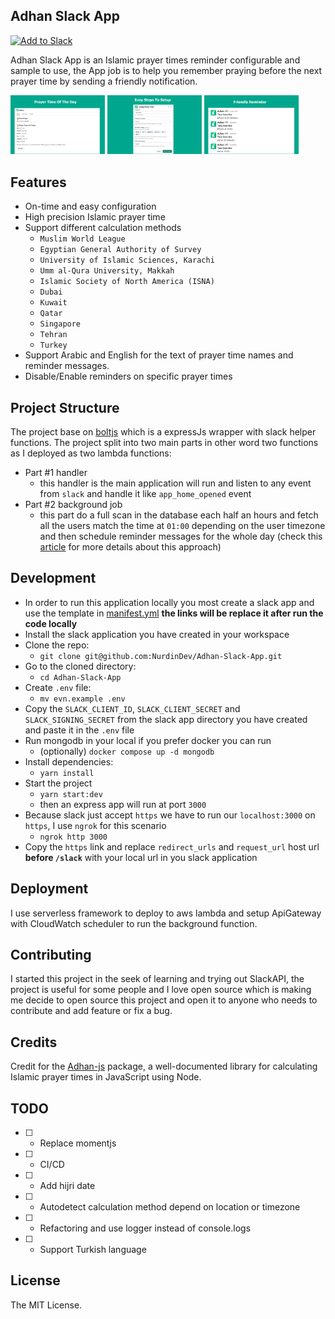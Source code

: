 ## Adhan Slack App

<a href="https://wntb50v10h.execute-api.us-east-1.amazonaws.com/slack/install"><img alt="Add to Slack" height="40" width="139" src="https://platform.slack-edge.com/img/add_to_slack.png" srcSet="https://platform.slack-edge.com/img/add_to_slack.png 1x, https://platform.slack-edge.com/img/add_to_slack@2x.png 2x" /></a>

Adhan Slack App is an Islamic prayer times reminder configurable and sample to use, the App job is to help you remember praying before the next prayer time by sending a friendly notification.

<img src="./assets/cover1.1.png" width="30%"></img>
<img src="./assets/cover2.2.png" width="30%"></img>
<img src="./assets/cover3.3.png" width="30%"></img>

## Features

- On-time and easy configuration
- High precision Islamic prayer time
- Support different calculation methods
  - `Muslim World League`
  - `Egyptian General Authority of Survey`
  - `University of Islamic Sciences, Karachi`
  - `Umm al-Qura University, Makkah`
  - `Islamic Society of North America (ISNA)`
  - `Dubai`
  - `Kuwait`
  - `Qatar`
  - `Singapore`
  - `Tehran`
  - `Turkey`
- Support Arabic and English for the text of prayer time names and reminder messages.
- Disable/Enable reminders on specific prayer times

## Project Structure

The project base on [boltjs](https://slack.dev/bolt-js/tutorial/getting-started) which is a expressJs wrapper with slack helper functions.
The project split into two main parts in other word two functions as I deployed as two lambda functions:

- Part #1 handler
  - this handler is the main application will run and listen to any event from `slack` and handle it like `app_home_opened` event
- Part #2 background job
  - this part do a full scan in the database each half an hours and fetch all the users match the time at `01:00` depending on the user timezone and then schedule reminder messages for the whole day (check this [article](https://nurdin.dev/schedule-a-job-at-the-same-time-in-different-timezones) for more details about this approach)

## Development

- In order to run this application locally you most create a slack app and use the template in [manifest.yml](manifest.yml) **the links will be replace it after run the code locally**
- Install the slack application you have created in your workspace
- Clone the repo:
  - `git clone git@github.com:NurdinDev/Adhan-Slack-App.git`
- Go to the cloned directory:
  - `cd Adhan-Slack-App`
- Create `.env` file:
  - `mv evn.example .env`
- Copy the `SLACK_CLIENT_ID`, `SLACK_CLIENT_SECRET` and `SLACK_SIGNING_SECRET` from the slack app directory you have created and paste it in the `.env` file
- Run mongodb in your local if you prefer docker you can run
  - (optionally) `docker compose up -d mongodb`
- Install dependencies:
  - `yarn install`
- Start the project
  - `yarn start:dev`
  - then an express app will run at port `3000`
- Because slack just accept `https` we have to run our `localhost:3000` on `https`, I use `ngrok` for this scenario
  - `ngrok http 3000`
- Copy the `https` link and replace `redirect_urls` and `request_url` host url **before `/slack`**
  with your local url in you slack application

## Deployment

I use serverless framework to deploy to aws lambda and setup ApiGateway with CloudWatch scheduler to run the background function.

## Contributing

I started this project in the seek of learning and trying out SlackAPI, the project is useful for some people and I love open source which is making me decide to open source this project and open it to anyone who needs to contribute and add feature or fix a bug.

## Credits

Credit for the [Adhan-js](https://github.com/batoulapps/adhan-js) package, a well-documented library for calculating Islamic prayer times in JavaScript using Node.

## TODO

- [ ] - Replace momentjs
- [ ] - CI/CD
- [ ] - Add hijri date
- [ ] - Autodetect calculation method depend on location or timezone
- [ ] - Refactoring and use logger instead of console.logs
- [ ] - Support Turkish language

## License

The MIT License.
